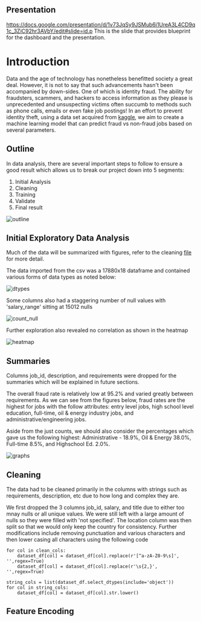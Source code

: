 ## Presentation
https://docs.google.com/presentation/d/1v73JqSy9JSMub6i1UreA3L4CD9q1c_3ZiC92hr3AVbY/edit#slide=id.p
This is the slide that provides blueprint for the dashboard and the presentation.

# Introduction

Data and the age of technology has nonetheless benefitted society a great deal. However, it is not to say that such advancements hasn't been accompanied by down-sides. One of which is identity fraud. The ability for fraudsters, scammers, and hackers to access information as they please is unprecedented and unsuspecting victims often succumb to methods such as phone calls, emails or even fake job postings! In an effort to prevent identity theft, using a data set acquired from [kaggle](https://www.kaggle.com/datasets/shivamb/real-or-fake-fake-jobposting-prediction), we aim to create a machine learning model that can predict fraud vs non-fraud jobs based on several parameters.


## Outline

In data analysis, there are several important steps to follow to ensure a good result which allows us to break our project down into 5 segments:

1. Initial Analysis
2. Cleaning
3. Training
4. Validate
5. Final result

![outline](https://user-images.githubusercontent.com/100324759/182724518-8b1d7de3-b421-4c71-8e63-b355caee50da.PNG)


## Initial Exploratory Data Analysis

Much of the data will be summarized with figures, refer to the cleaning [file](Uncleaned_Data_Analysis.ipynb) for more detail.

The data imported from the csv was a 17880x18 dataframe and contained various forms of data types as noted below:

![dtypes](https://user-images.githubusercontent.com/100324759/182724852-ebcc0c92-ab1c-4fc3-a90b-ebdbdc867353.PNG)

Some columns also had a staggering number of null values with 'salary_range' sitting at 15012 nulls

![count_null](https://user-images.githubusercontent.com/100324759/182725135-b4e05257-8133-49fe-ae52-68cb1d6e1a84.PNG)

Further exploration also revealed no correlation as shown in the heatmap

![heatmap](https://user-images.githubusercontent.com/100324759/182725759-5a461302-0b12-4871-810d-ff0fdd35fa83.PNG)

## Summaries

Columns job_id, description, and requirements were dropped for the summaries which will be explained in future sections.

The overall fraud rate is relatively low at 95.2% and varied greatly between requirements. As we can see from the figures below, fraud rates are the highest for jobs with the follow attributes: entry level jobs, high school level education, full-time, oil & energy industry jobs, and administrative/engineering jobs.

Aside from the just counts, we should also consider the percentages which gave us the following highest: Administrative - 18.9%, Oil & Energy 38.0%, Full-time 8.5%, and Highschool Ed. 2.0%.

![graphs](https://user-images.githubusercontent.com/100324759/182728992-071a9604-9e23-4d5b-a752-bef23f18eab8.PNG)

## Cleaning

The data had to be cleaned primarily in the columns with strings such as requirements, description, etc due to how long and complex they are. 

We first dropped the 3 columns job_id, salary, and title due to either too mnay nulls or all unique values. We were still left with a large amount of nulls so they were filled with 'not specified'. The location column was then split so that we would only keep the country for consistency. Further modifications include removing punctuation and various characters and then lower casing all characters using the following code
```
for col in clean_cols:
    dataset_df[col] = dataset_df[col].replace(r'[^a-zA-Z0-9\s]', '',regex=True)
    dataset_df[col] = dataset_df[col].replace(r'\s{2,}', '',regex=True)
    
string_cols = list(dataset_df.select_dtypes(include='object'))
for col in string_cols:
    dataset_df[col] = dataset_df[col].str.lower()
```
## Feature Encoding

